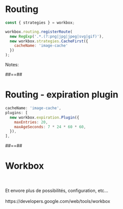 <!-- .slide: class="with-code" data-background="#fb8c00" -->

# Routing

<!-- .element: style="color:white" -->

```javascript
const { strategies } = workbox;
```

<!-- .element: class="big-code" -->

```javascript
workbox.routing.registerRoute(
  new RegExp('.*.(?:png|jpg|jpeg|svg|gif)'),
  new workbox.strategies.CacheFirst({
    cacheName: 'image-cache'
  })
);
```

<!-- .element: class="big-code" -->

Notes:

##==##

<!-- .slide: class="with-code" data-background="#fb8c00" -->

# Routing - expiration plugin

<!-- .element: style="color:white" -->

```javascript
cacheName: 'image-cache',
plugins: [
  new workbox.expiration.Plugin({
    maxEntries: 20,
    maxAgeSeconds: 7 * 24 * 60 * 60,
  }),
],
```

<!-- .element: class="big-code" -->

##==##

<!-- .slide: class="with-code" data-background="#fb8c00" -->

# Workbox

<!-- .element: style="color:white" -->
<br />
<br />
Et envore plus de possibilités, configuration, etc...
<!-- .element: class="center" style="color:white"-->
<br />
<br />
https://developers.google.com/web/tools/workbox
<!-- .element: class="center"-->
